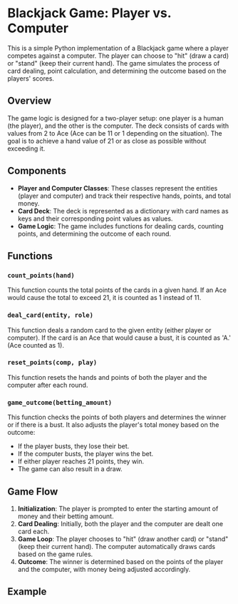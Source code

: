 # Blackjack Game: Player vs. Computer

This is a simple Python implementation of a Blackjack game where a player competes against a computer. The player can choose to "hit" (draw a card) or "stand" (keep their current hand). The game simulates the process of card dealing, point calculation, and determining the outcome based on the players' scores.

## Overview

The game logic is designed for a two-player setup: one player is a human (the player), and the other is the computer. The deck consists of cards with values from 2 to Ace (Ace can be 11 or 1 depending on the situation). The goal is to achieve a hand value of 21 or as close as possible without exceeding it.

## Components

- **Player and Computer Classes**: These classes represent the entities (player and computer) and track their respective hands, points, and total money.
- **Card Deck**: The deck is represented as a dictionary with card names as keys and their corresponding point values as values.
- **Game Logic**: The game includes functions for dealing cards, counting points, and determining the outcome of each round.

## Functions

### `count_points(hand)`
This function counts the total points of the cards in a given hand. If an Ace would cause the total to exceed 21, it is counted as 1 instead of 11.

### `deal_card(entity, role)`
This function deals a random card to the given entity (either player or computer). If the card is an Ace that would cause a bust, it is counted as 'A.' (Ace counted as 1).

### `reset_points(comp, play)`
This function resets the hands and points of both the player and the computer after each round.

### `game_outcome(betting_amount)`
This function checks the points of both players and determines the winner or if there is a bust. It also adjusts the player's total money based on the outcome:
- If the player busts, they lose their bet.
- If the computer busts, the player wins the bet.
- If either player reaches 21 points, they win.
- The game can also result in a draw.

## Game Flow

1. **Initialization**: The player is prompted to enter the starting amount of money and their betting amount.
2. **Card Dealing**: Initially, both the player and the computer are dealt one card each.
3. **Game Loop**: The player chooses to "hit" (draw another card) or "stand" (keep their current hand). The computer automatically draws cards based on the game rules.
4. **Outcome**: The winner is determined based on the points of the player and the computer, with money being adjusted accordingly.

## Example

